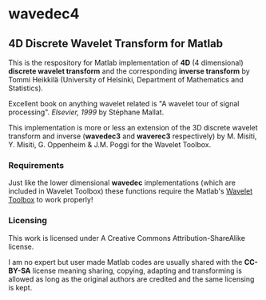 # wavedec4
## 4D Discrete Wavelet Transform for Matlab
This is the respository for Matlab implementation of **4D** (4 dimensional) **discrete wavelet transform** and the corresponding **inverse transform** by Tommi Heikkilä (University of Helsinki, Department of Mathematics and Statistics).

Excellent book on anything wavelet related is "A wavelet tour of signal processing". *Elsevier, 1999* by Stéphane Mallat.

This implementation is more or less an extension of the 3D discrete wavelet transform and inverse (**wavedec3** and **waverec3** respectively) by M. Misiti, Y. Misiti, G. Oppenheim & J.M. Poggi for the Wavelet Toolbox.

### Requirements

Just like the lower dimensional **wavedec** implementations (which are included in Wavelet Toolbox) these functions require the Matlab's [Wavelet Toolbox](https://se.mathworks.com/products/wavelet.html) to work properly!

### Licensing

This work is licensed under A Creative Commons Attribution-ShareAlike license.

I am no expert but user made Matlab codes are usually shared with the **CC-BY-SA** license meaning sharing, copying, adapting and transforming is allowed as long as the original authors are credited and the same licensing is kept.